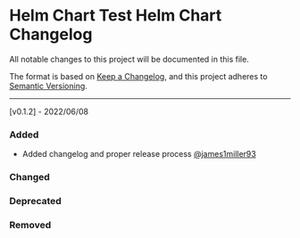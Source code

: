 # Helm Chart Test Helm Chart Changelog

All notable changes to this project will be documented in this file.

The format is based on [Keep a Changelog](https://keepachangelog.com/en/1.0.0/),
and this project adheres to [Semantic Versioning](https://semver.org/spec/v2.0.0.html).

---

<!-- ## [vX.Y.Z] - UNRELEASED
### Added
### Changed
### Deprecated
### Removed -->

[v0.1.2] - 2022/06/08

### Added

- Added changelog and proper release process [@james1miller93](https://github.com/james1miller93)

### Changed

### Deprecated

### Removed
